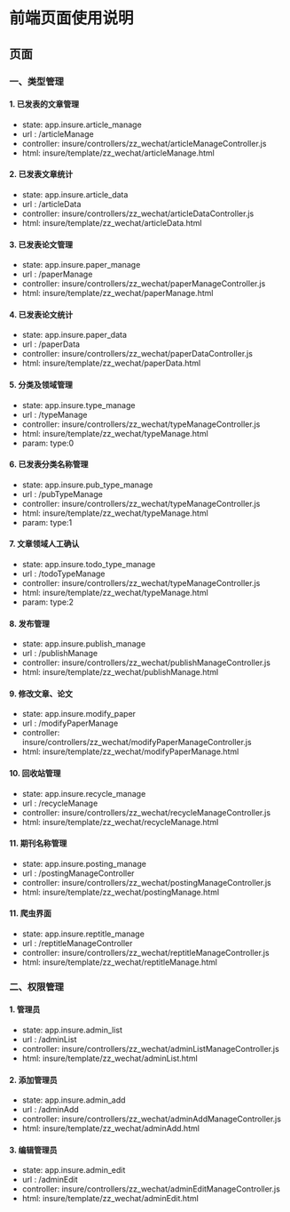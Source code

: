 # 前端页面使用说明

## 页面

### 一、类型管理

#### 1. 已发表的文章管理

- state: app.insure.article_manage
- url : /articleManage
- controller: insure/controllers/zz_wechat/articleManageController.js
- html: insure/template/zz_wechat/articleManage.html

#### 2. 已发表文章统计

- state: app.insure.article_data
- url : /articleData
- controller: insure/controllers/zz_wechat/articleDataController.js
- html: insure/template/zz_wechat/articleData.html

#### 3. 已发表论文管理

- state: app.insure.paper_manage
- url : /paperManage
- controller: insure/controllers/zz_wechat/paperManageController.js
- html: insure/template/zz_wechat/paperManage.html

#### 4. 已发表论文统计

- state: app.insure.paper_data
- url : /paperData
- controller: insure/controllers/zz_wechat/paperDataController.js
- html: insure/template/zz_wechat/paperData.html

#### 5. 分类及领域管理

- state: app.insure.type_manage
- url : /typeManage
- controller: insure/controllers/zz_wechat/typeManageController.js
- html: insure/template/zz_wechat/typeManage.html
- param: type:0

#### 6. 已发表分类名称管理

- state: app.insure.pub_type_manage
- url : /pubTypeManage
- controller: insure/controllers/zz_wechat/typeManageController.js
- html: insure/template/zz_wechat/typeManage.html
- param: type:1

#### 7. 文章领域人工确认

- state: app.insure.todo_type_manage
- url : /todoTypeManage
- controller: insure/controllers/zz_wechat/typeManageController.js
- html: insure/template/zz_wechat/typeManage.html
- param: type:2

#### 8. 发布管理

- state: app.insure.publish_manage
- url : /publishManage
- controller: insure/controllers/zz_wechat/publishManageController.js
- html: insure/template/zz_wechat/publishManage.html

#### 9. 修改文章、论文

- state: app.insure.modify_paper
- url : /modifyPaperManage
- controller: insure/controllers/zz_wechat/modifyPaperManageController.js
- html: insure/template/zz_wechat/modifyPaperManage.html

#### 10. 回收站管理

- state: app.insure.recycle_manage
- url : /recycleManage
- controller: insure/controllers/zz_wechat/recycleManageController.js
- html: insure/template/zz_wechat/recycleManage.html

#### 11. 期刊名称管理

- state: app.insure.posting_manage
- url : /postingManageController
- controller: insure/controllers/zz_wechat/postingManageController.js
- html: insure/template/zz_wechat/postingManage.html

#### 11. 爬虫界面

- state: app.insure.reptitle_manage
- url : /reptitleManageController
- controller: insure/controllers/zz_wechat/reptitleManageController.js
- html: insure/template/zz_wechat/reptitleManage.html

### 二、权限管理

#### 1. 管理员

- state: app.insure.admin_list
- url : /adminList
- controller: insure/controllers/zz_wechat/adminListManageController.js
- html: insure/template/zz_wechat/adminList.html

#### 2. 添加管理员

- state: app.insure.admin_add
- url : /adminAdd
- controller: insure/controllers/zz_wechat/adminAddManageController.js
- html: insure/template/zz_wechat/adminAdd.html

#### 3. 编辑管理员

- state: app.insure.admin_edit
- url : /adminEdit
- controller: insure/controllers/zz_wechat/adminEditManageController.js
- html: insure/template/zz_wechat/adminEdit.html






